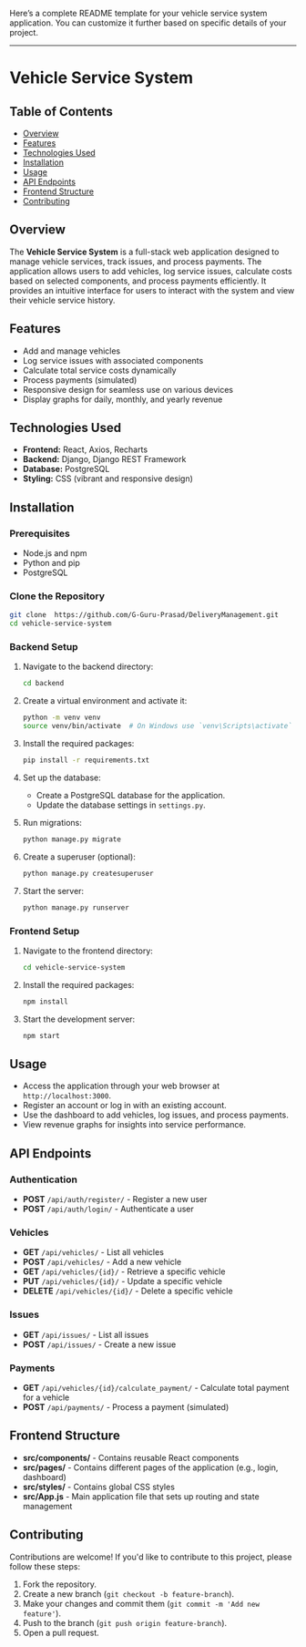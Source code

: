 Here’s a complete README template for your vehicle service system application. You can customize it further based on specific details of your project.

---

# Vehicle Service System

## Table of Contents
- [Overview](#overview)
- [Features](#features)
- [Technologies Used](#technologies-used)
- [Installation](#installation)
- [Usage](#usage)
- [API Endpoints](#api-endpoints)
- [Frontend Structure](#frontend-structure)
- [Contributing](#contributing)

## Overview
The **Vehicle Service System** is a full-stack web application designed to manage vehicle services, track issues, and process payments. The application allows users to add vehicles, log service issues, calculate costs based on selected components, and process payments efficiently. It provides an intuitive interface for users to interact with the system and view their vehicle service history.

## Features
- Add and manage vehicles
- Log service issues with associated components
- Calculate total service costs dynamically
- Process payments (simulated)
- Responsive design for seamless use on various devices
- Display graphs for daily, monthly, and yearly revenue

## Technologies Used
- **Frontend:** React, Axios, Recharts
- **Backend:** Django, Django REST Framework
- **Database:** PostgreSQL
- **Styling:** CSS (vibrant and responsive design)

## Installation

### Prerequisites
- Node.js and npm
- Python and pip
- PostgreSQL

### Clone the Repository
```bash
git clone  https://github.com/G-Guru-Prasad/DeliveryManagement.git
cd vehicle-service-system
```

### Backend Setup
1. Navigate to the backend directory:
   ```bash
   cd backend
   ```

2. Create a virtual environment and activate it:
   ```bash
   python -m venv venv
   source venv/bin/activate  # On Windows use `venv\Scripts\activate`
   ```

3. Install the required packages:
   ```bash
   pip install -r requirements.txt
   ```

4. Set up the database:
   - Create a PostgreSQL database for the application.
   - Update the database settings in `settings.py`.

5. Run migrations:
   ```bash
   python manage.py migrate
   ```

6. Create a superuser (optional):
   ```bash
   python manage.py createsuperuser
   ```

7. Start the server:
   ```bash
   python manage.py runserver
   ```

### Frontend Setup
1. Navigate to the frontend directory:
   ```bash
   cd vehicle-service-system
   ```

2. Install the required packages:
   ```bash
   npm install
   ```

3. Start the development server:
   ```bash
   npm start
   ```

## Usage
- Access the application through your web browser at `http://localhost:3000`.
- Register an account or log in with an existing account.
- Use the dashboard to add vehicles, log issues, and process payments.
- View revenue graphs for insights into service performance.

## API Endpoints
### Authentication
- **POST** `/api/auth/register/` - Register a new user
- **POST** `/api/auth/login/` - Authenticate a user

### Vehicles
- **GET** `/api/vehicles/` - List all vehicles
- **POST** `/api/vehicles/` - Add a new vehicle
- **GET** `/api/vehicles/{id}/` - Retrieve a specific vehicle
- **PUT** `/api/vehicles/{id}/` - Update a specific vehicle
- **DELETE** `/api/vehicles/{id}/` - Delete a specific vehicle

### Issues
- **GET** `/api/issues/` - List all issues
- **POST** `/api/issues/` - Create a new issue

### Payments
- **GET** `/api/vehicles/{id}/calculate_payment/` - Calculate total payment for a vehicle
- **POST** `/api/payments/` - Process a payment (simulated)

## Frontend Structure
- **src/components/** - Contains reusable React components
- **src/pages/** - Contains different pages of the application (e.g., login, dashboard)
- **src/styles/** - Contains global CSS styles
- **src/App.js** - Main application file that sets up routing and state management

## Contributing
Contributions are welcome! If you'd like to contribute to this project, please follow these steps:
1. Fork the repository.
2. Create a new branch (`git checkout -b feature-branch`).
3. Make your changes and commit them (`git commit -m 'Add new feature'`).
4. Push to the branch (`git push origin feature-branch`).
5. Open a pull request.
